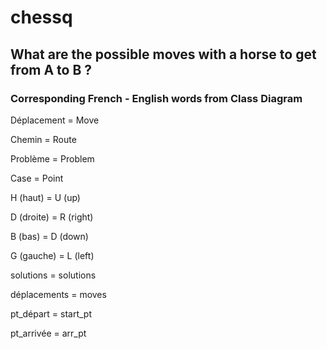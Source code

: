 # chessq
## What are the possible moves with a horse to get from A to B ?

### Corresponding French - English words from Class Diagram

Déplacement = Move

Chemin = Route

Problème = Problem

Case = Point


H (haut) = U (up)

D (droite) = R (right)

B (bas) = D (down)

G (gauche) = L (left)


solutions = solutions

déplacements = moves

pt_départ = start_pt

pt_arrivée = arr_pt
